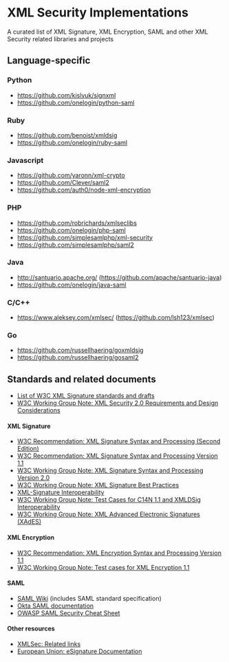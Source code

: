 # XML Security Implementations
A curated list of XML Signature, XML Encryption, SAML and other XML Security related libraries and projects

## Language-specific
### Python
* https://github.com/kislyuk/signxml
* https://github.com/onelogin/python-saml

### Ruby
* https://github.com/benoist/xmldsig
* https://github.com/onelogin/ruby-saml

### Javascript
* https://github.com/yaronn/xml-crypto
* https://github.com/Clever/saml2
* https://github.com/auth0/node-xml-encryption

### PHP
* https://github.com/robrichards/xmlseclibs
* https://github.com/onelogin/php-saml
* https://github.com/simplesamlphp/xml-security
* https://github.com/simplesamlphp/saml2

### Java
* http://santuario.apache.org/ (https://github.com/apache/santuario-java)
* https://github.com/onelogin/java-saml

### C/C++
* https://www.aleksey.com/xmlsec/ (https://github.com/lsh123/xmlsec)

### Go
* https://github.com/russellhaering/goxmldsig
* https://github.com/russellhaering/gosaml2

## Standards and related documents
* [List of W3C XML Signature standards and drafts](http://www.w3.org/TR/#tr_XML_Signature)
* [W3C Working Group Note: XML Security 2.0 Requirements and Design Considerations](https://www.w3.org/TR/2013/NOTE-xmlsec-reqs2-20130411/)

#### XML Signature
* [W3C Recommendation: XML Signature Syntax and Processing (Second Edition)](http://www.w3.org/TR/xmldsig-core/)
* [W3C Recommendation: XML Signature Syntax and Processing Version 1.1](http://www.w3.org/TR/xmldsig-core1)
* [W3C Working Group Note: XML Signature Syntax and Processing Version 2.0](http://www.w3.org/TR/xmldsig-core2)
* [W3C Working Group Note: XML Signature Best Practices](http://www.w3.org/TR/xmldsig-bestpractices/)
* [XML-Signature Interoperability](http://www.w3.org/Signature/2001/04/05-xmldsig-interop.html)
* [W3C Working Group Note: Test Cases for C14N 1.1 and XMLDSig Interoperability](http://www.w3.org/TR/xmldsig2ed-tests/)
* [W3C Working Group Note: XML Advanced Electronic Signatures (XAdES)](https://www.w3.org/TR/XAdES/)

#### XML Encryption
* [W3C Recommendation: XML Encryption Syntax and Processing Version 1.1](https://www.w3.org/TR/xmlenc-core1/)
* [W3C Working Group Note: Test cases for XML Encryption 1.1](https://www.w3.org/TR/xmlenc-core1-testcases/)

#### SAML
* [SAML Wiki](https://wiki.oasis-open.org/security) (includes SAML standard specification)
* [Okta SAML documentation](https://developer.okta.com/standards/SAML/index)
* [OWASP SAML Security Cheat Sheet](https://www.owasp.org/index.php/SAML_Security_Cheat_Sheet)

#### Other resources
* [XMLSec: Related links](https://www.aleksey.com/xmlsec/related.html)
* [European Union: eSignature Documentation](https://ec.europa.eu/cefdigital/wiki/display/CEFDIGITAL/Documentation+eSignature)
